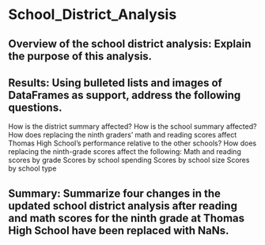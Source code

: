 # School_District_Analysis
## Overview of the school district analysis: Explain the purpose of this analysis.

## Results: Using bulleted lists and images of DataFrames as support, address the following questions.

How is the district summary affected?
How is the school summary affected?
How does replacing the ninth graders’ math and reading scores affect Thomas High School’s performance relative to the other schools?
How does replacing the ninth-grade scores affect the following:
Math and reading scores by grade
Scores by school spending
Scores by school size
Scores by school type

## Summary: Summarize four changes in the updated school district analysis after reading and math scores for the ninth grade at Thomas High School have been replaced with NaNs.
